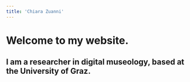 ```yaml
---
title: 'Chiara Zuanni'
---
```


# Welcome to my website.
## I am a researcher in digital museology, based at the University of Graz.